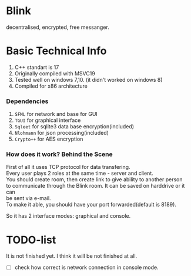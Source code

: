 # Blink
decentralised, encrypted, free messanger.

# Basic Technical Info
1. C++ standart is 17<br>
2. Originally compiled with MSVC19<br>
3. Tested well on windows 7,10. (it didn't worked on windows 8)<br>
4. Compiled for x86 architecture 

### Dependencies
1. ```SFML``` for network and base for GUI
2. ```TGUI``` for graphical interface
3. ```Sqleet``` for sqlite3 data base encryption(included)
4. ```Nlohmann``` for json processing(included)
5. ```Crypto++``` for AES encryption

### How does it work? Behind the Scene
First of all it uses TCP protocol for data transfering.<br>
Every user plays 2 roles at the same time - server and client.<br>
You should create room, then create link to give ability to another person<br>
to communicate through the Blink room. It can be saved on harddrive or it can<br>
be sent via e-mail.<br> To make it able, you should have your port forwarded(default is 8189).

So it has 2 interface modes: graphical and console.<br>

# TODO-list
It is not finished yet. I think it will be not finished at all.<br>
- [ ] check how correct is network connection in console mode.
